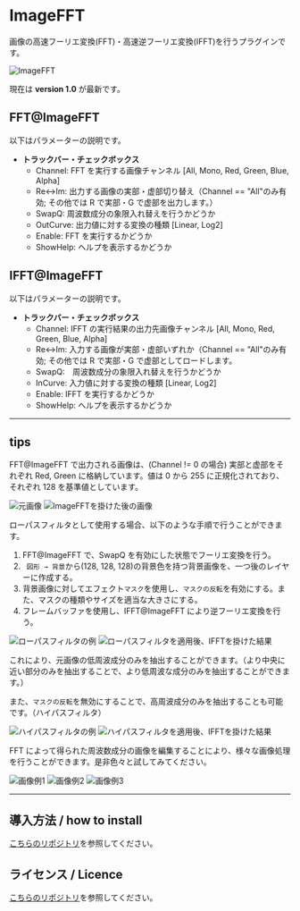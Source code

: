 # ImageFFT

画像の高速フーリエ変換(FFT)・高速逆フーリエ変換(IFFT)を行うプラグインです。

![ImageFFT](assets/thumnbnail.png)

現在は **version 1.0** が最新です。

## FFT@ImageFFT

以下はパラメーターの説明です。

-   **トラックバー・チェックボックス**
    -   Channel: FFT を実行する画像チャンネル [All, Mono, Red, Green, Blue, Alpha]
    -   Re<->Im: 出力する画像の実部・虚部切り替え（Channel == "All"のみ有効; その他では R で実部・G で虚部を出力します。）
    -   SwapQ: 周波数成分の象限入れ替えを行うかどうか
    -   OutCurve: 出力値に対する変換の種類 [Linear, Log2]
    -   Enable: FFT を実行するかどうか
    -   ShowHelp: ヘルプを表示するかどうか

## IFFT@ImageFFT

以下はパラメーターの説明です。

-   **トラックバー・チェックボックス**
    -   Channel: IFFT の実行結果の出力先画像チャンネル [All, Mono, Red, Green, Blue, Alpha]
    -   Re<->Im: 入力する画像が実部・虚部いずれか（Channel == \"All\"のみ有効; その他では R で実部・G で虚部としてロードします。
    -   SwapQ:　周波数成分の象限入れ替えを行うかどうか
    -   InCurve: 入力値に対する変換の種類 [Linear, Log2]
    -   Enable: IFFT を実行するかどうか
    -   ShowHelp: ヘルプを表示するかどうか

---

## tips

FFT@ImageFFT で出力される画像は、(Channel != 0 の場合) 実部と虚部をそれぞれ Red, Green に格納しています。値は 0 から 255 に正規化されており、それぞれ 128 を基準値としています。

![元画像](assets/sc00.png)
![ImageFFTを掛けた後の画像](assets/sc01.png)

ローパスフィルタとして使用する場合、以下のような手順で行うことができます。

1. FFT@ImageFFT で、SwapQ を有効にした状態でフーリエ変換を行う。
1. ` 図形 → 背景`から(128, 128, 128)の背景色を持つ背景画像を、一つ後のレイヤーに作成する。
1. 背景画像に対してエフェクト`マスク`を使用し、`マスクの反転`を有効にする。また、マスクの種類やサイズを適当な大きさにする。
1. フレームバッファを使用し、IFFT@ImageFFT により逆フーリエ変換を行う。

![ローパスフィルタの例](assets/sc02.png)
![ローパスフィルタを適用後、IFFTを掛けた結果](assets/sc03.png)

これにより、元画像の低周波成分のみを抽出することができます。（より中央に近い部分のみを抽出することで、より低周波な成分のみを抽出することができます。）

また、`マスクの反転`を無効にすることで、高周波成分のみを抽出することも可能です。（ハイパスフィルタ）

![ハイパスフィルタの例](assets/sc04.png)
![ハイパスフィルタを適用後、IFFTを掛けた結果](assets/sc05.png)

FFT によって得られた周波数成分の画像を編集することにより、様々な画像処理を行うことができます。是非色々と試してみてください。

![画像例1](assets/sc06.png)
![画像例2](assets/sc06-2.png)
![画像例3](assets/sc06-3.png)

---

## 導入方法 / how to install

[こちらのリポジトリ](https://github.com/Aodaruma/Aodaruma-AviUtl-Script)を参照してください。

## ライセンス / Licence

[こちらのリポジトリ](https://github.com/Aodaruma/Aodaruma-AviUtl-Script)を参照してください。
